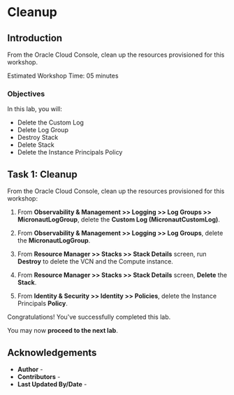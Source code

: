 # Cleanup

## Introduction

From the Oracle Cloud Console, clean up the resources provisioned for this workshop.

Estimated Workshop Time: 05 minutes

### Objectives

In this lab, you will:

* Delete the Custom Log
* Delete Log Group
* Destroy Stack
* Delete Stack
* Delete the Instance Principals Policy

## Task 1: Cleanup

From the Oracle Cloud Console, clean up the resources provisioned for this workshop:

1. From **Observability & Management >> Logging >> Log Groups >> MicronautLogGroup**, delete the **Custom Log (MicronautCustomLog)**.

2. From **Observability & Management >> Logging >> Log Groups**, delete the **MicronautLogGroup**.

3. From **Resource Manager >> Stacks >> Stack Details** screen, run **Destroy** to delete the VCN and the Compute instance.

4. From **Resource Manager >> Stacks >> Stack Details** screen, **Delete** the **Stack**.

5. From **Identity & Security >> Identity >> Policies**, delete the Instance Principals **Policy**.

Congratulations! You've successfully completed this lab.

You may now **proceed to the next lab**.

## Acknowledgements

* **Author** - [](var:author)
* **Contributors** - [](var:contributors)
* **Last Updated By/Date** - [](var:last_updated)